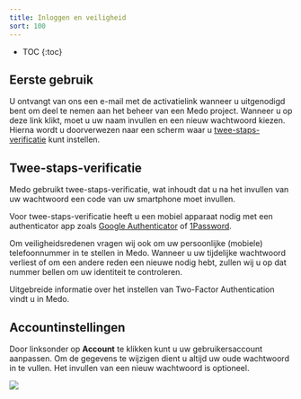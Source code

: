 ```yaml
---
title: Inloggen en veiligheid
sort: 100
---
```


* TOC
{:toc}

## Eerste gebruik

U ontvangt van ons een e-mail met de activatielink wanneer u uitgenodigd bent
om deel te nemen aan het beheer van een Medo project. Wanneer u op deze link
klikt, moet u uw naam invullen en een nieuw wachtwoord kiezen. Hierna wordt
u doorverwezen naar een scherm waar u
[twee-staps-verificatie](#twee-staps-verificatie) kunt instellen.

## Twee-staps-verificatie

Medo gebruikt twee-staps-verificatie, wat inhoudt dat u na het invullen van uw
wachtwoord een code van uw smartphone moet invullen.

Voor twee-staps-verificatie heeft u een mobiel apparaat nodig met een
authenticator app zoals [Google Authenticator](https://support.google.com/accounts/answer/1066447?hl=nl)
of [1Password](https://1password.com/pricing/).

Om veiligheidsredenen vragen wij ook om uw persoonlijke (mobiele)
telefoonnummer in te stellen in Medo. Wanneer u uw tijdelijke wachtwoord
verliest of om een andere reden een nieuwe nodig hebt, zullen wij u op dat nummer bellen om
uw identiteit te controleren.

Uitgebreide informatie over het instellen van Two-Factor Authentication
vindt u in Medo.

## Accountinstellingen

Door linksonder op **Account** te klikken kunt u uw gebruikersaccount
aanpassen. Om de gegevens te wijzigen dient u altijd uw oude wachtwoord in
te vullen. Het invullen van een nieuw wachtwoord is optioneel.

<img src='/assets/images/screenshots/medo/accountinstellingen.png' />
